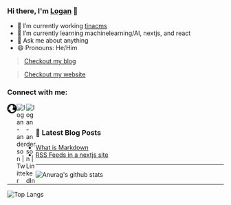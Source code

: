 ### Hi there, I'm [Logan][website] 👋

- 🔭 I’m currently working [tinacms](https://tinacms.org)
- 🌱 I’m currently learning machinelearning/AI, nextjs, and react
- 💬 Ask me about anything
- 😄 Pronouns: He/Him

> [Checkout my blog][blog]

> [Checkout my website][website]



### Connect with me:

[<img align="left" alt="logan-anderson" width="22px" src="https://raw.githubusercontent.com/iconic/open-iconic/master/svg/globe.svg" />][website]
[<img align="left" alt="logan-anderson | Twitter" width="22px" src="https://cdn.jsdelivr.net/npm/simple-icons@v3/icons/twitter.svg" />][twitter]
[<img align="left" alt="logan-anderson | LinkedIn" width="22px" src="https://cdn.jsdelivr.net/npm/simple-icons@v3/icons/linkedin.svg" />][linkedin]

<br />
<br />


<!-- ### Languages and Tools:

<br />
<br /> -->


### 📕 Latest Blog Posts
<!-- BLOG-POST-LIST:START -->
- [What is Markdown](https://logana.dev/blog/markdown)
- [RSS Feeds in a nextjs site](https://logana.dev/blog/rss-feeds-in-a-nextjs-site)
<!-- BLOG-POST-LIST:END -->

---

![Anurag's github stats](https://github-readme-stats.vercel.app/api?username=logan-anderson&count_private=true&show_icons=true&hide=stars)

---

![Top Langs](https://github-readme-stats.vercel.app/api/top-langs/?username=logan-anderson&layout=compact)


[website]: https://logan.bio
[twitter]: https://twitter.com/logan_anders0n
[linkedin]: https://www.linkedin.com/in/logan-anderson-tech/
[blog]: https://logana.dev
